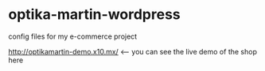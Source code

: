 # optika-martin-wordpress
config files for my e-commerce project

http://optikamartin-demo.x10.mx/  <-- you can see the live demo of the shop here
